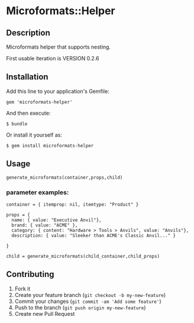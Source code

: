 # Microformats::Helper


## Description

Microformats helper that supports nesting.

First usable iteration is VERSION 0.2.6


## Installation

Add this line to your application's Gemfile:

    gem 'microformats-helper'

And then execute:

    $ bundle

Or install it yourself as:

    $ gem install microformats-helper

## Usage


    generate_microformats(container,props,child)

### parameter examples:

    container = { itemprop: nil, itemtype: "Product" }

    props = {
      name: { value: "Executive Anvil"},
      brand: { value: "ACME" },
      category: { content: "Hardware > Tools > Anvils", value: "Anvils"},
      description: { value: "Sleeker than ACME's Classic Anvil..." }

    }

    child = generate_microformats(child_container,child_props)




## Contributing

1. Fork it
2. Create your feature branch (`git checkout -b my-new-feature`)
3. Commit your changes (`git commit -am 'Add some feature'`)
4. Push to the branch (`git push origin my-new-feature`)
5. Create new Pull Request
